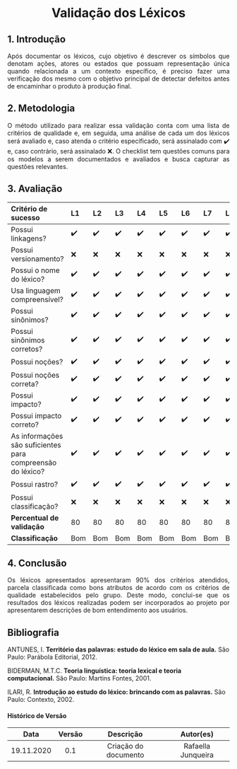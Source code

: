 # <center>Validação dos Léxicos

<div align="justify">

## 1. Introdução
Após documentar os léxicos, cujo objetivo é descrever os símbolos que denotam ações, atores ou estados que possuam representação única quando relacionada a um contexto específico, é preciso fazer uma verificação dos mesmo com o objetivo principal de detectar defeitos antes de encaminhar o produto à produção final. 

## 2. Metodologia
O método utilizado para realizar essa validação conta com uma lista de critérios de qualidade e, em seguida, uma análise de cada um dos léxicos será avaliado e, caso atenda o critério especificado, será assinalado com ✔️ e, caso contrário, será assinalado ❌. O checklist tem questões comuns para os modelos a serem documentados e avaliados e busca capturar as questões relevantes.

## 3. Avaliação

|Critério de sucesso| L1 |L2|L3|L4|L5|L6|L7|L8|L9|L10|L11|L12|L13|L14|L15|L16|L17|L18|L19|L20|L21|
|:--|:--|:--|:--|:--|:--|:--|:--|:--|:--|:--|:--|:--|:--|:--|:--|:--|:--|:--|:--|:--|:--|
Possui linkagens? | ✔️ |✔️ |✔️ |✔️ |✔️ |✔️ |✔️ |✔️ |✔️ |✔️ |✔️ |✔️ |✔️ |✔️ |✔️ |✔️ |✔️ |✔️ |✔️ |✔️ |✔️ |
Possui versionamento?| ❌ |❌ |❌ |❌ |❌ |❌ |❌ |❌ |❌ |❌ |❌ |❌ |❌ |❌ |❌ |❌ |❌ |❌ |❌ |❌ |❌ |❌ |
Possui o nome do léxico? |✔️ |✔️ |✔️ |✔️ |✔️ |✔️ |✔️ |✔️ |✔️ |✔️ |✔️ |✔️ |✔️ |✔️ |✔️ |✔️ |✔️ |✔️ |✔️ |✔️ |✔️ |
Usa linguagem compreensível? |✔️ |✔️ |✔️ |✔️ |✔️ |✔️ |✔️ |✔️ |✔️ |✔️ |✔️ |✔️ |✔️ |✔️ |✔️ |✔️ |✔️ |✔️ |✔️ |✔️ |✔️ |
Possui sinônimos? |✔️ |✔️ |✔️ |✔️ |✔️ |✔️ |✔️ |✔️ |✔️ |✔️ |✔️ |✔️ |✔️ |✔️ |✔️ |✔️ |✔️ |✔️ |✔️ |✔️ |✔️ |
Possui sinônimos corretos? |✔️ |✔️ |✔️ |✔️ |✔️ |✔️ |✔️ |✔️ |✔️ |✔️ |✔️ |✔️ |✔️ |✔️ |✔️ |✔️ |✔️ |✔️ |✔️ |✔️ |✔️ |
Possui noções? |✔️ |✔️ |✔️ |✔️ |✔️ |✔️ |✔️ |✔️ |✔️ |✔️ |✔️ |✔️ |✔️ |✔️ |✔️ |✔️ |✔️ |✔️ |✔️ |✔️ |✔️ |
Possui noções correta? |✔️ |✔️ |✔️ |✔️ |✔️ |✔️ |✔️ |✔️ |✔️ |✔️ |✔️ |✔️ |✔️ |✔️ |✔️ |✔️ |✔️ |✔️ |✔️ |✔️ |✔️ |
Possui impacto? |✔️ |✔️ |✔️ |✔️ |✔️ |✔️ |✔️ |✔️ |✔️ |✔️ |✔️ |✔️ |✔️ |✔️ |✔️ |✔️ |✔️ |✔️ |✔️ |✔️ |✔️ |
Possui impacto correto? |✔️ |✔️ |✔️ |✔️ |✔️ |✔️ |✔️ |✔️ |✔️ |✔️ |✔️ |✔️ |✔️ |✔️ |✔️ |✔️ |✔️ |✔️ |✔️ |✔️ |✔️ |
As informações são suficientes para compreensão do léxico? |✔️ |✔️ |✔️ |✔️ |✔️ |✔️ |✔️ |✔️ |✔️ |✔️ |✔️ |✔️ |✔️ |✔️ |✔️ |✔️ |✔️ |✔️ |✔️ |✔️ |✔️ |
Possui rastro? |✔️ |✔️ |✔️ |✔️ |✔️ |✔️ |✔️ |✔️ |✔️ |✔️ |✔️ |✔️ |✔️ |✔️ |✔️ |✔️ |✔️ |✔️ |✔️ |✔️ |✔️ |
Possui classificação? | ❌ |❌ |❌ |❌ |❌ |❌ |❌ |❌ |❌ |❌ |❌ |❌ |❌ |❌ |❌ |❌ |❌ |❌ |❌ |❌ |❌ |❌ |
**Percentual de validação**|80|80|80|80|80|80|80|80|80|80|80|80|80|80|80|80|80|80|80|80|80| 
**Classificação**| Bom |Bom |Bom |Bom |Bom |Bom |Bom |Bom |Bom |Bom |Bom |Bom |Bom |Bom |Bom |Bom |Bom |Bom |Bom |Bom |Bom |

## 4. Conclusão
Os léxicos apresentados apresentaram 90% dos critérios atendidos, parcela classificada como bons atributos de acordo com os critérios de qualidade estabelecidos pelo grupo. Deste modo, conclui-se que os resultados dos léxicos realizadas podem ser incorporados ao projeto por apresentarem descrições de bom entendimento aos usuários.

</div>

## Bibliografia
ANTUNES, I. **Território das palavras: estudo do léxico em sala de aula.** São Paulo: Parábola Editorial, 2012.

BIDERMAN, M.T.C. **Teoria linguística: teoria lexical e teoria computacional.** São Paulo: Martins Fontes, 2001.

ILARI, R. **Introdução ao estudo do léxico: brincando com as palavras.** São Paulo: Contexto, 2002.

#### Histórico de Versão
| Data       | Versão | Descrição                  | Autor(es)          |
|:----------:|:------:|:--------------------------:|:------------------:|
| 19.11.2020 | 0.1    | Criação do documento       | Rafaella Junqueira |